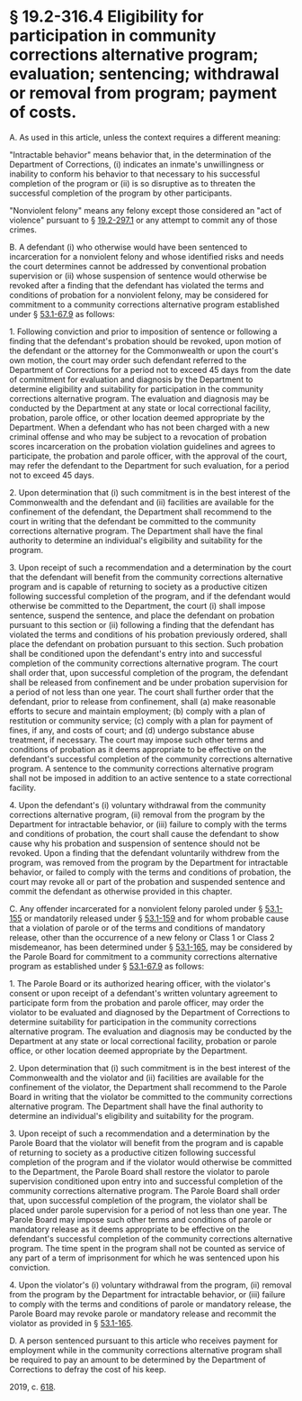 # § 19.2-316.4 Eligibility for participation in community corrections alternative program; evaluation; sentencing; withdrawal or removal from program; payment of costs.

<p>A. As used in this article, unless the context requires a different meaning:</p><p>"Intractable behavior" means behavior that, in the determination of the Department of Corrections, (i) indicates an inmate's unwillingness or inability to conform his behavior to that necessary to his successful completion of the program or (ii) is so disruptive as to threaten the successful completion of the program by other participants.</p><p>"Nonviolent felony" means any felony except those considered an "act of violence" pursuant to § <a href='/vacode/19.2-297.1/'>19.2-297.1</a> or any attempt to commit any of those crimes.</p><p>B. A defendant (i) who otherwise would have been sentenced to incarceration for a nonviolent felony and whose identified risks and needs the court determines cannot be addressed by conventional probation supervision or (ii) whose suspension of sentence would otherwise be revoked after a finding that the defendant has violated the terms and conditions of probation for a nonviolent felony, may be considered for commitment to a community corrections alternative program established under § <a href='/vacode/53.1-67.9/'>53.1-67.9</a> as follows:</p><p>1. Following conviction and prior to imposition of sentence or following a finding that the defendant's probation should be revoked, upon motion of the defendant or the attorney for the Commonwealth or upon the court's own motion, the court may order such defendant referred to the Department of Corrections for a period not to exceed 45 days from the date of commitment for evaluation and diagnosis by the Department to determine eligibility and suitability for participation in the community corrections alternative program. The evaluation and diagnosis may be conducted by the Department at any state or local correctional facility, probation, parole office, or other location deemed appropriate by the Department. When a defendant who has not been charged with a new criminal offense and who may be subject to a revocation of probation scores incarceration on the probation violation guidelines and agrees to participate, the probation and parole officer, with the approval of the court, may refer the defendant to the Department for such evaluation, for a period not to exceed 45 days.</p><p>2. Upon determination that (i) such commitment is in the best interest of the Commonwealth and the defendant and (ii) facilities are available for the confinement of the defendant, the Department shall recommend to the court in writing that the defendant be committed to the community corrections alternative program. The Department shall have the final authority to determine an individual's eligibility and suitability for the program.</p><p>3. Upon receipt of such a recommendation and a determination by the court that the defendant will benefit from the community corrections alternative program and is capable of returning to society as a productive citizen following successful completion of the program, and if the defendant would otherwise be committed to the Department, the court (i) shall impose sentence, suspend the sentence, and place the defendant on probation pursuant to this section or (ii) following a finding that the defendant has violated the terms and conditions of his probation previously ordered, shall place the defendant on probation pursuant to this section. Such probation shall be conditioned upon the defendant's entry into and successful completion of the community corrections alternative program. The court shall order that, upon successful completion of the program, the defendant shall be released from confinement and be under probation supervision for a period of not less than one year. The court shall further order that the defendant, prior to release from confinement, shall (a) make reasonable efforts to secure and maintain employment; (b) comply with a plan of restitution or community service; (c) comply with a plan for payment of fines, if any, and costs of court; and (d) undergo substance abuse treatment, if necessary. The court may impose such other terms and conditions of probation as it deems appropriate to be effective on the defendant's successful completion of the community corrections alternative program. A sentence to the community corrections alternative program shall not be imposed in addition to an active sentence to a state correctional facility.</p><p>4. Upon the defendant's (i) voluntary withdrawal from the community corrections alternative program, (ii) removal from the program by the Department for intractable behavior, or (iii) failure to comply with the terms and conditions of probation, the court shall cause the defendant to show cause why his probation and suspension of sentence should not be revoked. Upon a finding that the defendant voluntarily withdrew from the program, was removed from the program by the Department for intractable behavior, or failed to comply with the terms and conditions of probation, the court may revoke all or part of the probation and suspended sentence and commit the defendant as otherwise provided in this chapter.</p><p>C. Any offender incarcerated for a nonviolent felony paroled under § <a href='/vacode/53.1-155/'>53.1-155</a> or mandatorily released under § <a href='/vacode/53.1-159/'>53.1-159</a> and for whom probable cause that a violation of parole or of the terms and conditions of mandatory release, other than the occurrence of a new felony or Class 1 or Class 2 misdemeanor, has been determined under § <a href='/vacode/53.1-165/'>53.1-165</a>, may be considered by the Parole Board for commitment to a community corrections alternative program as established under § <a href='/vacode/53.1-67.9/'>53.1-67.9</a> as follows:</p><p>1. The Parole Board or its authorized hearing officer, with the violator's consent or upon receipt of a defendant's written voluntary agreement to participate form from the probation and parole officer, may order the violator to be evaluated and diagnosed by the Department of Corrections to determine suitability for participation in the community corrections alternative program. The evaluation and diagnosis may be conducted by the Department at any state or local correctional facility, probation or parole office, or other location deemed appropriate by the Department.</p><p>2. Upon determination that (i) such commitment is in the best interest of the Commonwealth and the violator and (ii) facilities are available for the confinement of the violator, the Department shall recommend to the Parole Board in writing that the violator be committed to the community corrections alternative program. The Department shall have the final authority to determine an individual's eligibility and suitability for the program.</p><p>3. Upon receipt of such a recommendation and a determination by the Parole Board that the violator will benefit from the program and is capable of returning to society as a productive citizen following successful completion of the program and if the violator would otherwise be committed to the Department, the Parole Board shall restore the violator to parole supervision conditioned upon entry into and successful completion of the community corrections alternative program. The Parole Board shall order that, upon successful completion of the program, the violator shall be placed under parole supervision for a period of not less than one year. The Parole Board may impose such other terms and conditions of parole or mandatory release as it deems appropriate to be effective on the defendant's successful completion of the community corrections alternative program. The time spent in the program shall not be counted as service of any part of a term of imprisonment for which he was sentenced upon his conviction.</p><p>4. Upon the violator's (i) voluntary withdrawal from the program, (ii) removal from the program by the Department for intractable behavior, or (iii) failure to comply with the terms and conditions of parole or mandatory release, the Parole Board may revoke parole or mandatory release and recommit the violator as provided in § <a href='/vacode/53.1-165/'>53.1-165</a>.</p><p>D. A person sentenced pursuant to this article who receives payment for employment while in the community corrections alternative program shall be required to pay an amount to be determined by the Department of Corrections to defray the cost of his keep.</p><p>2019, c. <a href='http://lis.virginia.gov/cgi-bin/legp604.exe?191+ful+CHAP0618'>618</a>.</p>